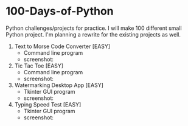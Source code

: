# 100-Days-of-Python
Python challenges/projects for practice. I will make 100 different small Python project. 
I'm planning a rewrite for the existing projects as well.

1. Text to Morse Code Converter [EASY]
    - Command line program 
    - screenshot: 
2. Tic Tac Toe [EASY]
    - Command line program 
    - screenshot: 
3. Watermarking Desktop App [EASY]
    - Tkinter GUI program
    - screenshot: 
4. Typing Speed Test [EASY]
    - Tkinter GUI program
    - screenshot: 

